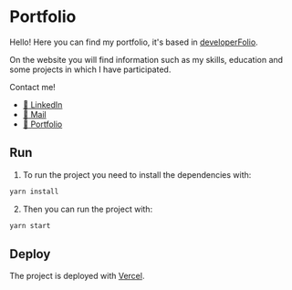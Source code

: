 # Portfolio

Hello! Here you can find my portfolio, it's based in [developerFolio](https://github.com/saadpasta/developerFolio).

On the website you will find information such as my skills, education and some projects in which I have participated.

Contact me!

- [🛜 LinkedIn](https://www.linkedin.com/in/camila-pozas-garcia/)
- [📩 Mail](cpozasg1103@gmail.com)
- [📕 Portfolio](https://camipg.com/)

## Run

1. To run the project you need to install the dependencies with:

```bash
yarn install
```

2. Then you can run the project with:

```bash
yarn start
```

## Deploy

The project is deployed with [Vercel](https://vercel.com/).
